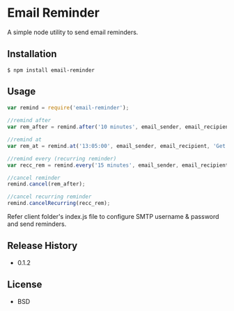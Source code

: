 Email Reminder
==============
A simple node utility to send email reminders.

## Installation

    $ npm install email-reminder

## Usage

```js
var remind = require('email-reminder');
   
//remind after
var rem_after = remind.after('10 minutes', email_sender, email_recipient, 'Call home');

//remind at
var rem_at = remind.at('13:05:00', email_sender, email_recipient, 'Get ready for team lunch'); //provide time in 24 hour format

//remind every (recurring reminder)
var recc_rem = remind.every('15 minutes', email_sender, email_recipient, 'Drink water and work');

//cancel reminder
remind.cancel(rem_after);

//cancel recurring reminder
remind.cancelRecurring(recc_rem);
```
Refer client folder's index.js file to configure SMTP username & password and send reminders.

## Release History

* 0.1.2

## License

* BSD
